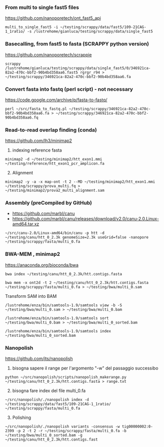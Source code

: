 ### From multi to single fast5 files

https://github.com/nanoporetech/ont_fast5_api

```
multi_to_single_fast5 -i ~/testing/scrappy/data/fast5/109-21CAG-1_1ratio/ -s /lustrehome/gianluca/testing/scrappy/data/single_fast5
```
### Basecalling, from fast5 to fasta (SCRAPPY python version)  

https://github.com/nanoporetech/scrappie

```
scrappy /lustrehome/gianluca/testing/scrappy/data/single_fast5/0/346921ca-82a2-470c-bbf2-90b4bd358aa6.fast5 rgrgr_r94 > ~/testing/scrappy/346921ca-82a2-470c-bbf2-90b4bd358aa6.fa
```

### Convert fasta into fastq (perl script) - not necessary

https://code.google.com/archive/p/fasta-to-fastq/

```
perl ~/src/fasta_to_fastq.pl ~/testing/scrappy/346921ca-82a2-470c-bbf2-90b4bd358aa6.fa > ~/testing/scrappy/346921ca-82a2-470c-bbf2-90b4bd358aa6.fq
```

### Read-to-read overlap finding (conda)

https://github.com/lh3/minimap2

1) indexing reference fasta

```
minimap2 -d ~/testing/minimap2/htt_exon1.mmi ~/testing/reference/htt_exon1_pcr_amplicon.fa
```
2) Alignment

```
minimap2 -y -a -x map-ont -t 2 --MD ~/testing/minimap2/htt_exon1.mmi ~/testing/scrappy/prova_multi.fq > ~/testing/minimap2/prova2_multi_alignment.sam
```

### Assembly (preCompiled by GitHub)

* https://github.com/marbl/canu
* https://github.com/marbl/canu/releases/download/v2.0/canu-2.0.Linux-amd64.tar.xz

```
~/src/canu-2.0/Linux-amd64/bin/canu -p htt -d ~/testing/canu/htt_0_2.3k genomeSize=2.3k useGrid=false -nanopore ~/testing/scrappy/fasta/multi_0.fa
```

### BWA-MEM , minimap2

https://anaconda.org/bioconda/bwa

```
bwa index ~/testing/canu/htt_0_2.3k/htt.contigs.fasta

bwa mem -x ont2d -t 2 ~/testing/canu/htt_0_2.3k/htt.contigs.fasta ~/testing/scrappy/fasta/multi_0.fa > ~/testing/bwa/multi_0.sam
```
Transform SAM into BAM
```
/lustrehome/enza/bin/samtools-1.9/samtools view -b -S ~/testing/bwa/multi_0.sam > ~/testing/bwa/multi_0.bam

/lustrehome/enza/bin/samtools-1.9/samtools sort ~/testing/bwa/multi_0.bam > ~/testing/bwa/multi_0_sorted.bam

/lustrehome/enza/bin/samtools-1.9/samtools index ~/testing/bwa/multi_0_sorted.bam
```

### Nanopolish

https://github.com/jts/nanopolish

1) bisogna sapere il range per l'argomento "-w" del passaggio successibo
```
python ~/src/nanopolish/scripts/nanopolish_makerange.py ~/testing/canu/htt_0_2.3k/htt.contigs.fasta > range.txt
```

2) bisogna fare index del file multi_0.fa
```
~/src/nanopolish/./nanopolish index -d ~/testing/scrappy/data/fast5/109-21CAG-1_1ratio/ ~/testing/scrappy/fasta/multi_0.fa
```
3) Polishing
```
~/src/nanopolish/./nanopolish variants -consensus -w tig00000002:0-2399 -p 2 -t 2 -r ~/testing/scrappy/fasta/multi_0.fa -b ~/testing/bwa/multi_0_sorted.bam -g ~/testing/canu/htt_0_2.3k/htt.contigs.fast
```
